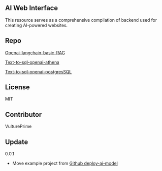 ## AI Web Interface
This resource serves as a comprehensive compilation of backend used for creating AI-powered websites. 

## Repo

[Openai-langchain-basic-RAG](https://github.com/vultureprime/ai-web-backend/tree/main/Openai-langchain-basic-RAG)

[Text-to-sql-openai-athena](https://github.com/vultureprime/ai-web-backend/tree/main/Text-to-sql-openai-athena)

[Text-to-sql-openai-postgresSQL](https://github.com/vultureprime/ai-web-backend/tree/main/Text-to-sql-openai-postgresSQL)
## License

MIT

## Contributor

VulturePrime

## Update
0.0.1
- Move example project from [Github deploy-ai-model](https://github.com/vultureprime/deploy-ai-model)